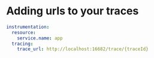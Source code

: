 # Adding urls to your traces

```yaml
instrumentation:
  resource:
    service.name: app
  tracing:
    trace_url: http://localhost:16682/trace/{traceId}
```
